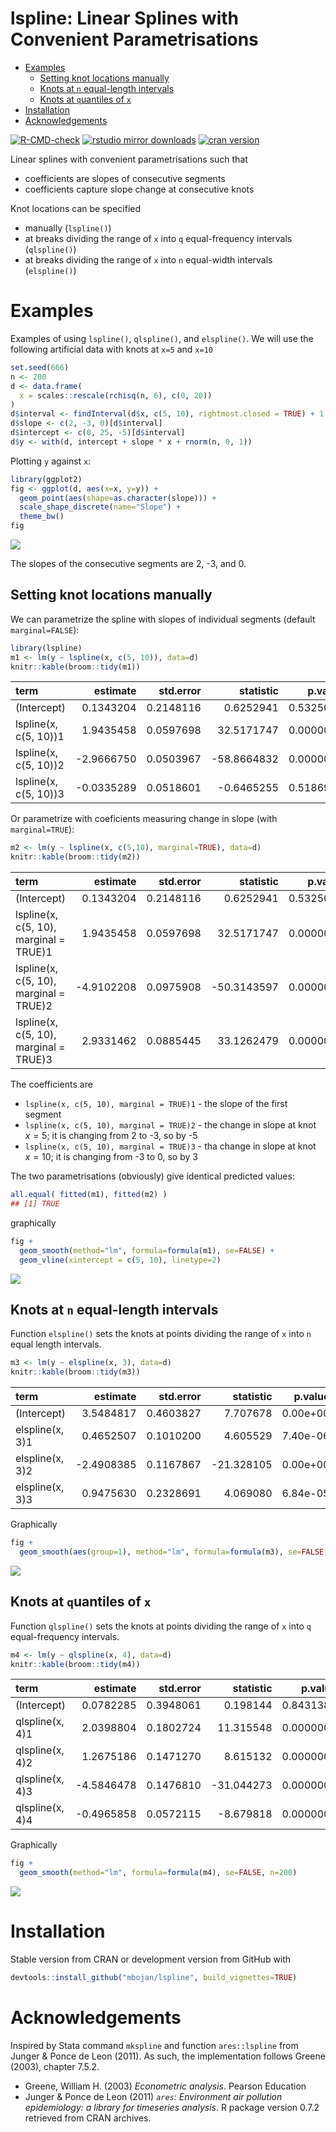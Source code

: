 lspline: Linear Splines with Convenient Parametrisations
================

-   <a href="#examples" id="toc-examples">Examples</a>
    -   <a href="#setting-knot-locations-manually"
        id="toc-setting-knot-locations-manually">Setting knot locations
        manually</a>
    -   <a href="#knots-at-n-equal-length-intervals"
        id="toc-knots-at-n-equal-length-intervals">Knots at <code>n</code>
        equal-length intervals</a>
    -   <a href="#knots-at-quantiles-of-x"
        id="toc-knots-at-quantiles-of-x">Knots at <code>q</code>uantiles of
        <code>x</code></a>
-   <a href="#installation" id="toc-installation">Installation</a>
-   <a href="#acknowledgements"
    id="toc-acknowledgements">Acknowledgements</a>

<!-- badges: start -->

[![R-CMD-check](https://github.com/mbojan/lspline/actions/workflows/R-CMD-check.yaml/badge.svg)](https://github.com/mbojan/lspline/actions/workflows/R-CMD-check.yaml)
[![rstudio mirror
downloads](http://cranlogs.r-pkg.org/badges/lspline?color=2ED968)](http://cranlogs.r-pkg.org/)
[![cran
version](http://www.r-pkg.org/badges/version/lspline)](https://cran.r-project.org/package=lspline)
<!-- badges: end -->

Linear splines with convenient parametrisations such that

-   coefficients are slopes of consecutive segments
-   coefficients capture slope change at consecutive knots

Knot locations can be specified

-   manually (`lspline()`)
-   at breaks dividing the range of `x` into `q` equal-frequency
    intervals (`qlspline()`)
-   at breaks dividing the range of `x` into `n` equal-width intervals
    (`elspline()`)

# Examples

Examples of using `lspline()`, `qlspline()`, and `elspline()`. We will
use the following artificial data with knots at `x=5` and `x=10`

``` r
set.seed(666)
n <- 200
d <- data.frame(
  x = scales::rescale(rchisq(n, 6), c(0, 20))
)
d$interval <- findInterval(d$x, c(5, 10), rightmost.closed = TRUE) + 1
d$slope <- c(2, -3, 0)[d$interval]
d$intercept <- c(0, 25, -5)[d$interval]
d$y <- with(d, intercept + slope * x + rnorm(n, 0, 1))
```

Plotting `y` against `x`:

``` r
library(ggplot2)
fig <- ggplot(d, aes(x=x, y=y)) + 
  geom_point(aes(shape=as.character(slope))) +
  scale_shape_discrete(name="Slope") +
  theme_bw()
fig
```

![](tools/lspline-show_data-1.png)<!-- -->

The slopes of the consecutive segments are 2, -3, and 0.

## Setting knot locations manually

We can parametrize the spline with slopes of individual segments
(default `marginal=FALSE`):

``` r
library(lspline)
m1 <- lm(y ~ lspline(x, c(5, 10)), data=d)
knitr::kable(broom::tidy(m1))
```

| term                  |   estimate | std.error |   statistic |   p.value |
|:----------------------|-----------:|----------:|------------:|----------:|
| (Intercept)           |  0.1343204 | 0.2148116 |   0.6252941 | 0.5325054 |
| lspline(x, c(5, 10))1 |  1.9435458 | 0.0597698 |  32.5171747 | 0.0000000 |
| lspline(x, c(5, 10))2 | -2.9666750 | 0.0503967 | -58.8664832 | 0.0000000 |
| lspline(x, c(5, 10))3 | -0.0335289 | 0.0518601 |  -0.6465255 | 0.5186955 |

Or parametrize with coeficients measuring change in slope (with
`marginal=TRUE`):

``` r
m2 <- lm(y ~ lspline(x, c(5,10), marginal=TRUE), data=d)
knitr::kable(broom::tidy(m2))
```

| term                                   |   estimate | std.error |   statistic |   p.value |
|:---------------------------------------|-----------:|----------:|------------:|----------:|
| (Intercept)                            |  0.1343204 | 0.2148116 |   0.6252941 | 0.5325054 |
| lspline(x, c(5, 10), marginal = TRUE)1 |  1.9435458 | 0.0597698 |  32.5171747 | 0.0000000 |
| lspline(x, c(5, 10), marginal = TRUE)2 | -4.9102208 | 0.0975908 | -50.3143597 | 0.0000000 |
| lspline(x, c(5, 10), marginal = TRUE)3 |  2.9331462 | 0.0885445 |  33.1262479 | 0.0000000 |

The coefficients are

-   `lspline(x, c(5, 10), marginal = TRUE)1` - the slope of the first
    segment
-   `lspline(x, c(5, 10), marginal = TRUE)2` - the change in slope at
    knot $x=5$; it is changing from 2 to -3, so by -5
-   `lspline(x, c(5, 10), marginal = TRUE)3` - tha change in slope at
    knot $x=10$; it is changing from -3 to 0, so by 3

The two parametrisations (obviously) give identical predicted values:

``` r
all.equal( fitted(m1), fitted(m2) )
## [1] TRUE
```

graphically

``` r
fig +
  geom_smooth(method="lm", formula=formula(m1), se=FALSE) +
  geom_vline(xintercept = c(5, 10), linetype=2)
```

![](tools/lspline-lspline_fitted-1.png)<!-- -->

## Knots at `n` equal-length intervals

Function `elspline()` sets the knots at points dividing the range of `x`
into `n` equal length intervals.

``` r
m3 <- lm(y ~ elspline(x, 3), data=d)
knitr::kable(broom::tidy(m3))
```

| term            |   estimate | std.error |  statistic |  p.value |
|:----------------|-----------:|----------:|-----------:|---------:|
| (Intercept)     |  3.5484817 | 0.4603827 |   7.707678 | 0.00e+00 |
| elspline(x, 3)1 |  0.4652507 | 0.1010200 |   4.605529 | 7.40e-06 |
| elspline(x, 3)2 | -2.4908385 | 0.1167867 | -21.328105 | 0.00e+00 |
| elspline(x, 3)3 |  0.9475630 | 0.2328691 |   4.069080 | 6.84e-05 |

Graphically

``` r
fig +
  geom_smooth(aes(group=1), method="lm", formula=formula(m3), se=FALSE, n=200)
```

![](tools/lspline-elspline-fitted-1.png)<!-- -->

## Knots at `q`uantiles of `x`

Function `qlspline()` sets the knots at points dividing the range of `x`
into `q` equal-frequency intervals.

``` r
m4 <- lm(y ~ qlspline(x, 4), data=d)
knitr::kable(broom::tidy(m4))
```

| term            |   estimate | std.error |  statistic |   p.value |
|:----------------|-----------:|----------:|-----------:|----------:|
| (Intercept)     |  0.0782285 | 0.3948061 |   0.198144 | 0.8431388 |
| qlspline(x, 4)1 |  2.0398804 | 0.1802724 |  11.315548 | 0.0000000 |
| qlspline(x, 4)2 |  1.2675186 | 0.1471270 |   8.615132 | 0.0000000 |
| qlspline(x, 4)3 | -4.5846478 | 0.1476810 | -31.044273 | 0.0000000 |
| qlspline(x, 4)4 | -0.4965858 | 0.0572115 |  -8.679818 | 0.0000000 |

Graphically

``` r
fig +
  geom_smooth(method="lm", formula=formula(m4), se=FALSE, n=200)
```

![](tools/lspline-qlspline-fitted-1.png)<!-- -->

# Installation

Stable version from CRAN or development version from GitHub with

``` r
devtools::install_github("mbojan/lspline", build_vignettes=TRUE)
```

# Acknowledgements

Inspired by Stata command `mkspline` and function `ares::lspline` from
Junger & Ponce de Leon (2011). As such, the implementation follows
Greene (2003), chapter 7.5.2.

-   Greene, William H. (2003) *Econometric analysis*. Pearson Education
-   Junger & Ponce de Leon (2011) *`ares`: Environment air pollution
    epidemiology: a library for timeseries analysis*. R package version
    0.7.2 retrieved from CRAN archives.
